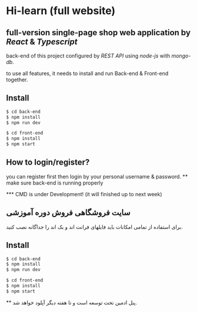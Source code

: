 # Hi-learn (full website)

## full-version single-page shop web application by *React* & *Typescript*

back-end of this project configured by *REST API* using *node-js* with *mongo-db*. 


to use all features, it needs to install and run Back-end & Front-end together.


## Install

```bash
$ cd back-end
$ npm install
$ npm run dev
```

```bash
$ cd front-end
$ npm install
$ npm start
```


## How to login/register?

you can register first then login by your personal username & password.
** make sure back-end is running properly


*** CMD is under Development! (it will finished up to next week)




## سایت فروشگاهی فروش دوره آموزشی


برای استفاده از تمامی امکانات باید فایلهای فرانت اند و بک اند را جداگانه نصب کنید.

## Install

```bash
$ cd back-end
$ npm install
$ npm run dev
```

```bash
$ cd front-end
$ npm install
$ npm start
```

** پنل ادمین تحت توسعه است و تا هفته دیگر آپلود خواهد شد.